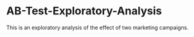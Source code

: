 # AB-Test-Exploratory-Analysis
This is an exploratory analysis of the effect of two marketing campaigns.
